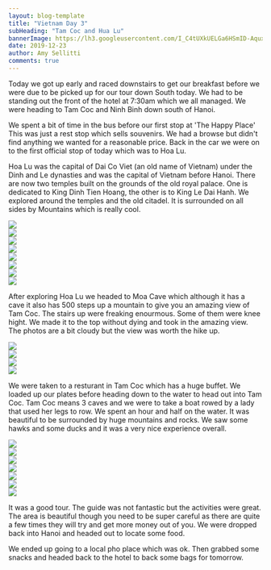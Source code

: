 ```yaml
---
layout: blog-template
title: "Vietnam Day 3"
subHeading: "Tam Coc and Hua Lu"
bannerImage: https://lh3.googleusercontent.com/I_C4tUXkUELGa6HSmID-AquxvDHg5zIWzOc6KF4LRmSAO_kVK25zW9TRMKRlZeUyrhEhjcf3FZ5uWd7mx9AnyjpX4acFTosFz1ConfPuAGxtCZHaeE3UOWvp6HTc6Rn35pkcVpIDq2JZ73HqALz28OKlBfjrdMA-DH38Ov6fiH-meuLstsldel-2JZTLR3jSWTB_iBoy0glZMxxUZi98vM3DRlwNKG78bGlHURdDjxyJBb3TOP2uQPA-Zw1kqOPGx_gTqFKsJq8IAo4PiYOXiMDohZwZKtyNCEuuQxWVeIC1bfmS0lNB3Hmjni-JoIkku5HkiE5cbge7-hgOCDFIIY2QNV4wOl_XBwdXRIFuFAlOKMqfRnDgSpViBFb7nifNkbKDyaui7Rymj5Q3yRX7xYJr2sp2h0qLQg5l_5hDAHeybo0FjiFDBg6JQwU8n9ap9TmjEiQKBfDJoTIb3vk3eVNg3CKg-LdeSnykBtEZs8zmqwwpZTmuEV90uAZzUXYyUC5vL_IIy9Y2IPjcAF3lBZTYHTDs05VBiWVMnGSsFuLu6mAMO1qX9ToPhQ5izrYpWkaeJv3LrpxjOCff0uMFj8HUUHEdpPIVkggSMTZ74yPH_qM85ZLi417-8aNZ9Gi_XVPwtAXu0A_6H-NXorehgItuUs-Ne5DBeCm8Dh3MjrVevjWY4TIQR5QY_Hd9HRmiALhtdZI93fHy6TUdg5BatT6nOD59H0pDv37TXh5Hwgf-_8lDfQ=w960-h720-no
date: 2019-12-23
author: Amy Sellitti
comments: true
---
```


Today we got up early and raced downstairs to get our breakfast before we were due to be picked up for our tour down South today. We had to be standing out the front of the hotel at 7:30am which we all managed.  We were heading to Tam Coc and Ninh Binh down south of Hanoi. 

We spent a bit of time in the bus before our first stop at 'The Happy Place' This was just a rest stop which sells souvenirs. We had a browse but didn't find anything we wanted for a reasonable price.  Back in the car we were on to the first official stop of today which was to Hoa Lu.

Hoa Lu was the capital of Dai Co Viet (an old name of Vietnam) under the Dinh and Le dynasties and was the capital of Vietnam before Hanoi. There are now two temples built on the grounds of the old royal palace. One is dedicated to King Dinh Tien Hoang, the other is to King Le Dai Hanh. We explored around the temples and the old citadel. It is surrounded on all sides by Mountains which is really cool.

<div class="center-image"><img src="https://lh3.googleusercontent.com/oN2IEYVhwj71CNF3qkwvrkwqG7SlsTaXWmqI5zm-7dWpN8SrR4PgkVmW2lR6re1__OTSMaEBXehoNvakuMgpJaV4TZXT-YKUGF0Jdi5EPZVGM-njACd1xPnqO7z6YbFH416i1uBQEykHyk7NBeBxpJhpMY_6UHSxIETmyt7FhnHJGI9mkpsgXMvzhRd3oYMKz5wRKrN4wF6rdZOKSd-QYgiTrCNyLzG4oJ96us9oTroHzOeFvfOgP98ZdOJTtB9M4K4tre8fyVNLz0bMEggbUFgulF9zqo3wsC9dDYWuYeHqgROfGkAr9TS2qYhCKjILEHL4WKP14KPjziK_SoXSynZlHkehIddvnv-CvAwftebM8ryiPNulTVn8ShxR7h446qsDMMqHFilM109WbF9eVn8seg8GxgETzXCEYg5xuNFYObVeigOoj_MbWiJRVtyaRU7LSEBE7Awzh_mEKnbEsdDiOl_l9MuC8aAV5ixONk5rSKvjMOwRQuuix9XK-8SP6hKfmV6F9FZve1w56eI3kaD7axv3-g8IjiETqMe7NKAucfWiY3M6KvnVh1wfEMIHvR8CY5oT2WWdKW0qP-uhqKg6DZDoLicqTkhmNwNQUnXE-u24Qd0XawgHe100OfljbLJTk-GFJbG87ng0Grxi_wFiqkEWR2QwVA899kzu0nJp3dX2Sjp9ntxb9ZcnIJsyhss73UK3A6hNOrEXbPctCQpluyYRz3lK3DFI91Vb30xAFbaAxw=w961-h641-no" /></div>
<div class="center-image"><img src="https://lh3.googleusercontent.com/zORf_AmGcyzWIOFH76hnLXuRGD7PZFoeROyEsajy-krXpjnHPBMxAGTf8Uh3HNfyHQl7QWtn9IZucxPBB_KFstkQesPsa8h2H0RY867jhUzbOp-0G_xjnKQzd8FDKhd3GjNZg9OHWDqSIqpGuoNuRlcp9Q87JRe6Mi_TU-aU6pqrx3bA_lG04m6yjH23Z5u6Ei-LO6PKJRi0CiDB8HpVEI8ZcyR8iSU-1k0H7uLsvtt_fISebJjl8is38PIJY4wVVcBRJvaWV1Rli_tDr7yjA0FgdTePMFFox9Ah9j1oWNiOePWKYQCqoZ6vaJZHs9XqaDph_EnIfBkDyIX2XGulXw9giXcsmyvaLqty9tJdLofSpXPzNBNLzowqajgiIIHt08XDlmydwzlZsc4dJZzxmUUrmRWJIVT1s8CP8oVGqsoDyR55ruPO2h71pBzN9_flB_adxkPOtXPlC8mvP8wo9210PK1A6tC17zj74Qad4erGK7dddYzme6wB0I080TEcDCsbB00y4dLuKQY0O-eG4kqqZrKYOSv9lPKl_8hdavVC8PrNsA8mrulaeK5kBaE37fKKN8Y_Az-zmogoalKzZFOZ6pw55nRST3UuzAMBUMpbLRV6miw1rI9_8t8dGtsZbI-5fDVP9yQlwknvge7xvcep_rselIkDZZgSXHub7DZX_Vg_l349DO_BsiYF5y9SA2AY0Wv6m3CHKU9oyycuQR4jYN4KIO8wpukfcOmaVFu7-9FXRw=w960-h640-no" /></div>
<div class="center-image"><img src="https://lh3.googleusercontent.com/9I_U3ebiSDSOqXM41r0qYlOyU-PxDgF_mEdpmI-QV-_FWBus-ZMms2XXjTw2Yd9zk03tCPRO9pA9b9Q6Ri4QZdk0HcaxvACOA2hR6dKVwBNGUv5Gt7oeZBoUKY09lWEz1Ueza936Ek5i28fLkHSP6H2yumh4EqYh7ZUV6w99DkinWeCn8zGMDDnlIkg1FwFUMgko1QeJHjrUvKL4RBW78EroDT5QGb_T65S9QIAz9vaNLS83r6IWRdh8QZlGmmkafGBtVV4R9mD7y_ChKIOCsUX9NoCgsECy0ey8VQ6kUm5C8JVW5qhjU9iAujtO6vMe3CuZNBMMRfL1C70uiwN79Cmj2KHGh7ui0gRqS99RCj2a-yltSuwe2evQFEYA0aJEb_kjBG2Ku1WYEKLYWC2mtuRZnVruHyAQONpsXM2zcG3AASswI0fkG64-GpVSQqt9L6xSJaHeSpwwX84UQ9FZGGaknjHdV86ORhXxSUqaCSc8PX_5uoCHg3pZum6TdgOf9AgvRqZzWYrB0gjNSqArm8YmEhj1o5FyOmBN32IjFJ8Oc2hoW26ZLZ5vO7c6hHqE-QPVmW2U136KL6x2JIFen7gRTyrISSK17dYC4E6Rmj_tm_PqtRW6iUmY9mCoEVrHs742bNc0hRAFZZPKUnXcKsv9AQ_HbvxXG7oXaCTPcby5J1_Wv7X86PwEJo9SEQLnymyrCpvyjOualAHndQYNnbXiq3Pz06zHpkoRLIfjFEs2EnOx9Q=w960-h640-no" /></div>
<div class="center-image"><img src="https://lh3.googleusercontent.com/zaJftDCVyhmQrZ9PmNrDdYHav4lTKMP8rZeXBIglDtcEWjvmkc7VMlgi1K2mGT2uojDyQrC3xajvLkvUVSx7oFasSj_zJRSn_1gdFUzOKKgu3HoSZRV0wgqImFEuuPSGjFYNv6VkvwtEvwiywUJYXOaZfOJO-fCkY298sXTIYwX5i7Ww4WrrEjb0bXby28PHCwZuRD_OJOXPmBZCeNOGYC7u5RMq1qasMO-jQ0itAVnpOiPeXFUElOw-Enl1tDbsVq_PV25qCyTobCGVd-zNp3W31Jz20hbP6yuhnOB62h0XXUEDjvCrXqZr4uDIUsph2NPZ0zJodTs38jjVduKQlO_141k6UKFjYUzdrG33Rnc8jLvz451w_yrSbp8nagwqpyMnrYS71j2uvgCv3S3k7LPDCHJocTnHvlMeALu-yGR8v-4vOIg5obQPihISruL8CU7WjxdMrpkyVa0VjBqMs7PVFQKkYvkUv28AQoJUZiY2o6O-8x2C6ttwI9RUR2TEuhJeNBPCA1Gn6iKID0p-uWZ2UISuj1mInrYkTf3dyelgiJ9aAPChQJzFcXk33XQPY4DRNxFIgqgfLbs6K80gI7xJNzy9-T7EemLw_MC_PMWLgkx7ZoB1zSC72Ln9w-PARUUfB3wJoqhC-fZxnIalHyMwUMozLGBe81bRc5mZNNLc0V9fthTNxn6FRaIY5cnYHUl6kkcIo6WmrILQohsKU-R1MspDzGR5m61cfdRPpCLwIMXaCA=w536-h804-no" /></div>
<div class="center-image"><img src="https://lh3.googleusercontent.com/8_FRzGdzY4OazUog-XX_zNQxj_GQaqZXzHd8clJ83oGZCJ6LcvWwsyBswYnhOgIqqIEGWE8r__fdLPhnC4yGCy76zVQXCzMH8O3C7VWTcrBRgppVXIebo01mKuEr8ADieqfgfd_I7-rXugXjIzedrZqTw7XDuuLsxhxFMoh-PhLNA_WduHRXIICuo1LBwIoX-MiPL3ay7f-SFNXmjgvSp5A1UsPzEjjt8TRr3lv_pctrEoB7688CchCqdQQNW3vQhTBKZz2Hj2gzlrFy8CYi28W-VIY0uJDGKqMDd5sFc9hdcty_2qFLiH34PpdglKZ2Gc8ZfBaFRoEjKVEUfd2pKbGKPZsBgZWxEY_NyBsmsxJnZSM-8WQvXRh-BQBTWX0QmRVshIREhHBlakvmDaFYjR4mS217o74lcB0eLDTsUbOO-FU4LkYJQoVSABg8Oce92uW2Jyl1i2Iua23iji2rKl2kvb8zht87CJIGP-iGyxgzsCg_rm7i-SSLR3mFsfgcYrvYf15Gd2Z6Lk2P26fDZkmfDxLZDtQoPvKY3Unjau-ARfWbm3bVuHc4RMHC4SlqKq-e_e3sFeNiJ6kLMHXMSdPiXDxL_5dBE9ILd2nTWuhPDHVabZjz-R7GZxR1dLqlH41t--tGzz0P10hizr_9ZDotv8XGOU8U_a9epTUYXRMV4KRXmdG8Fum4HWj8hRYwVnnEWhTBH3FUHe8_i5EcVAGQpzS9rDDw625biAoK7tBaTrHCUw=w536-h804-no" /></div>
<div class="center-image"><img src="https://lh3.googleusercontent.com/n9RIzy7I12YscjHr0CY2VMNj-4RRBwyf7RfMd7iU9CSi7yKjGoWZ8iHPvVdj2sQJnihHMeFkwo0a-c5vZh7bV-3HxlZ1ZmJAoPmWdo8zjHQdQOuNgKM8vo-FJAjkb-VsVOmPGIIB520N40CJUmcQsfFAB-sEvxaSYkkJZgjc2rDVXkksyYNhUjhss4JMaWO6P5FUcDjJ12UxoWcNUL08ax8GlBhpN981FVOHr5eklId4U5vbfP5Nx6Wf39JPaP-jm8LidnXR7yNsG9md8VE-UBWIXYz_DdH94klyYB9SsI7hNUgcg5LDsQcag8D-ugWdhbGlc1zggvLnqCsX2fAFIaUPPhetEnMM2yEzpCkgdk2N6lhhv1LZBGHIg3oxCLOyJvtYXSilIczkt--dU0zXSE-4EEBtIDNzrI1sMGcufK_rGDkePu8DTLcUQ1LP8QiW2r0II-i7BNqit_-b8-o58O4-dIjMwYKBRvdO8Zr9hF0fyVtqniDAnC1q4_e-ApAyJ-gFHredpTLr5rum29PaqK0Imkivss8WPPhqIKaaywajWtAVpeDh-pQbShMolrMiraOYGgSdJ9upHmKhnPizcvIGVy6BTkL9a6Eh0ZH4Xq4qYLBPf_pzL_PyIWY0vrli0QHSNBWy4yigv0rwWyE-Jr2SBe9u9alMoP2CvFy9Y_0QO9nTc3Po0QJNPm1_-xZ5jBaULwWJtFLJlNNQd_-4rHiXVTGJ6WrN9ezqDGVbhhiz5cCFGw=w960-h640-no" /></div>
<div class="center-image"><img src="https://lh3.googleusercontent.com/_SByfIjUOK6GF61j_-fSYDKJ4RyS22Id7dAPrCvGVbf2LFBFlsVVZpK_iw968hrvdyaqyi39lnUekEqTmQunOP-zJ5os3o9cPVsR6uh4gV16eGUfKyixAWFg_9VxJVBrcVE2A0l2mGs2XpCOSXLgLaaSXWxUrBOnXJ7_ZVaxMFEPSzawluW4hHjy49eIg1qiSyAPuJs-3r78b4kefPk90UjzecteFf4Yf4VcX4GvJP6D35ReS68xy-02-2HqDsU-DIBCYr97E8Yh9NXIBE4sqrcfYvCW2G3ZxzelewdajNpV175jcgqLkdh9Om5JW-sKU_tHbUUDdaqclsbjk0NzZphZtI6Qvmq5pt4Y89uJsUct-ilK-Llrh2Vfpuph6iV_RnfQwG14HhbEPswFhy1MSF9ah9j7bRtFtNPj4uZP0t65hL4BI6FBkHEG6Ih-O9ETTf6R1cknYKt6MkNO2sZTqvaYylaWy4lB_CjyzswA1oGLy_G7y3FgNvuN-m6SrMdCKI6HqJNsRbR24yEmTlv91RjSAxNeMXbVKJZ-Rmj5wz_J864zu6BQCjzsDs6AmclhIux269SctSf5y3bi9Y7J9S9YLRCL--z9ieyPbK6ZzoX8ARpkeg5HjMsgNzX7a77fcST9EWwnrMxLfEFTrXbPLIa9Tejfwh8xfcbIy8XBdtJudc4f9RpwMd1CTV87YAxM2NjG60KRsRoymHiLET97jI7Bpg6h6z6IgJKk3UUNRrpIfeDgAw=w454-h303-no" /></div>
<div class="center-image"><img src="https://lh3.googleusercontent.com/ZFp6BJQSHRuxS4RPdPjN4lcP7EVf6nsEGDctH2D_wiXqlXVbYYPQSS4azMfDNNETYm4NMhVpJI12StIcKahrAosb-ejxeg606cS5x7UUrC_9fgRF363Mg23xNfTRxHLrc6JMWEMcdwd_LGk_shPK0GRUUGTQIIEdyyoM1pg8wyLZ9s4tLlTZS9Y3LWp2flO8yvMhtEnf1gV2npfp9wosxRyLcLPrY4lzLIMgNRSn4EmwJSywUGsrihFQLbkKLbCKyrEfpdVogAOxagDRcI1albX9GR8Skux2YDmbkh7xUhLII4aK4V4dy5y0ltAbIwMd5mBnhW9Uh99m2VPwrQlNhWEbmBZ0bCUkgX7WD9dqLkOsgIC0Ec9FTVfRObL2DUIqAy3wvBoXzeEzaJFzk4Kubi1LY7Xvoknji4SDkMi-9H7u0aUi0qmOt5WQyJESUUXIeTzucJo5lCLITic_sFaDvfP_8aPydVY0VzoZLy6M4j1WtjEySS5bHnfK4P5I3XsvKuuuFfeJ0bQV3BDMdoDJXAa_BXe_wagygD2nojThWX6IGJ9LRu0FxKiK4uSYpftzpgFSaq4SyoNovOr8YCcblyMvl9ivJzkUjGZZB78goUEs1FGq3pGXbEjz2bpeu9EDob5IEe0vHFPO5NObAXjByeGFbuoMRdfPAThvgsAIbeW80mIBnjrwwtFW5AZlAYb0IDSVJwNqRX4RTnj3TbJvwhfTJKbuUwh5JWF6q2WXiWM3cW60xA=w960-h640-no" /></div>

After exploring Hoa Lu we headed to Moa Cave which although it has a cave it also has 500 steps up a mountain to give you an amazing view of Tam Coc. The stairs up were freaking enourmous. Some of them were knee hight. We made it to the top without dying and took in the amazing view. The photos are a bit cloudy but the view was worth the hike up. 
<div class="center-image"><img src="https://lh3.googleusercontent.com/MBLsqpCRpG9U8b86Bk1eKs2OU7A7EjzJjm9vqvxt8uaWmQ58mmfsRtAyRqRZSjLmomSyGdokqYscu0djGh8raPSWwn_85kCOqhLeYGTcAqz-fxQNarwehSZKowcGpCHgtksonHmW1QWN7yeohlGW80PhOYZ7e4Tqzlb-PNrQChVA_jjyEo7ZKRCPbmd16bUvLXo83djoOVVNduun9fmL7WX-nXfP_oi9BBPIh046AOwar4P_30nE7kh30PqsS01QHn3Y_YoKxSpMaL8lMxO-cgRmfcaDbS7RZOt29EvG25VHAfZhBxZWMCNV3pIomRahoWDjc7iuWi5byP82g6Wip-n7drqS1JMa1ueKsiB_hy1UTrW_jyZ-9W1PkYOqZG4SwdhExbT1ovaqpVB6AccwSxWwXusU9SKIjUcFUCoNzM270jPClBrk3sJFxU7Zk8WMqit2G48bddN0m5zA8mJvSF4tZB4WbO37tI3jWYTc5wqhxy4IGM6vigpmiuAvCAYjtiHZW5fcExv4iycaq72G2fAY0NZ81LqMmXlGpqGgoc2kSeAHq1JFcjmsqnQzJmOVNl5DppQO2qESdQWiGxEa3FX4-LFErg3kG03xLg3NG07Bol3lKhzcbMgjfJSzrTrF71zIoYSh_GBi0EsKUJwrykZkT0x0Q46gJLby8ZP06MEfqYuJebgf_K2lrC9mFPktU7MF8xgWxdAfttuWvhvFLayqQzbaH2M63Cu7koFpQegkIhBFBg=w536-h804-no" /></div>
<div class="center-image"><img src="https://lh3.googleusercontent.com/Q_LPvIvWlX_dIFIQHc6TxskzFW_KwMcpuwJSlOWm1jG6Gt-UlIr9nlIH_84RpNa3hw0dGQEipFbclZ1MmeWaW-datgVz2Pp_bTD9BIZAnqjJsJJwxIBFqY2eazqDUe98hrjND61WA7JR7Fc_SiLUQv17483il0ymh2R3PJ3bmH8y_D0wnGcc1kKQrDEK2_DuiiJ7ZHH2zslPvR6mof2U0ANwmbllcx6bbzNVGq_PnFi9fhv2fErZdSCI6be9dd3vD2FylqCOH0Y1Px8ZlHfjBEkYt2uc1EXH5IEg01bftWL7awKUCwPbfU4m80DdsjK4R-nwuaUS-PmJqoWQ3y7TSaLa0ZLSQr2TmGe_dEbVqbqMCBeCAn3XROVfPnCmTKEPhuPajpysepPyZivvI9tl281Y1MfcHaZCHa9XM3cPnNaLQxvzoQuNEBcj3mJX1iddUcD1dlObZxEHPT7ubRfYI4w_Ey7ksWl1lWh9cMkmUKLRYUnuRpXrg27AXSq6TGvyRNOTjXv81rFqmxQ0hcOtNddnGFHmhgJLJUIw74lp4U9qhlvkuxELYidvYVwnU1EzI3KVbYxnJ-XkoUMECZFPfIlFZacJ_HwDQkOFV1z4tTCe245iGgwfBqhGcIFJwEdtE7zvTluc55Mx7iNVUYQru0Bq0YaS4NISiL961CsxJ93qPxZ7DfEFK6fBwifVQdHu1RmA9T6UCSvN5g4cBU1uD2rvyBsYbF6K4qv6ny5M1f07N0PKnw=w960-h720-no" /></div>
<div class="center-image"><img src="https://lh3.googleusercontent.com/FxLcHo6TCfF3QJKKVoCgeCSq1GzyXsctjr3OvR0e-gvOMEhlHrNrLXxWx-jGcoGAhNDF5ziCc05cB7XL3Ryo13oPoWpP7nyCuYpi0WLDy0ouJo70UjRsNMiIwyiBdntaPG908MscrqYgL8GO1wcA1THs4wSr6ZN4Nm_BqZUfZEU9ImDgZ-JYuZOcgOf5AiXca9M2ZhuQDyZC1qfSUP_RwiCuBAVBbwoGrLnuDmeolrKzrGJUGXxnmF8rYQf8k5grswljIxgcdaa_s4GhKr3LY3X5AVR8MIlnDuLLZ4ZoRT3oWjEaO0f_25ciYwUIjDc2FneaGBgbixjnXo1oS2r3mYWlMnyxG8j8PYSq5MNhCjCTLJD-t-MuwbuBwJu2MrxuaWtsIHEiiCIsEZCfYTGb6dyjtmM6R4tRRoonU4pLdzrnKO6QsT6QUTdny-MPoRDa4IW3ynNrxoIj2OzZSFYlxRUTfRT_HY7B4dBmzBVuulNk9LwVTkiK0zuiCHElGjjgELY0TwdXkOd1gkG3RRGKZdRO4Q2xEjo20y6kV8D_9FqohftfqCNipR9b3e9o2VfZuFVRSssiK2fIqgmlnX3CP2NfMci-ebBIMIZ3Dncm18nPXRe6pqTVbilmEXcsCEUkmMuOU7FCu8vRDAC4gRe-yhRFMK6g1iGwhlr-KhIi-pKfslOEXAlDnoVJWlRMMXCNe7jhVFPJQ89Qd5vu1tl6_9qtFBeDYUjusVGpnbCrsbPLiNSHRQ=w960-h640-no" /></div>
<div class="center-image"><img src="https://lh3.googleusercontent.com/duLAwj1laqi7_TngXp9TOnYgQN0Ffx8MjV9fknN64Kza0ycxqoN-Ye58NWymC9HKKT7YxYCoRoQiMcIFkBoY1QPwolGSbzDaHs_pAC9Mv-xIAt25Pl-8zjUjuWH2rjIOa0LwvR1JJldOkVcMj6rPUNhJQiz5pqxhIWViPUmAT0F6nGXU8HqAd0Ep8LIVs_cDgyjdhU3cosLrpSBmzG83ttqhWzYBEuNUmzhfpv0ZZaRrKr4mwE2hWoUevpxllvYXHWlUYZoXwj2Ilpr5IpC7s-GuFTDI5k6pWivGo2rStceUl67XU5GTR48OkEWpYSkKX2XsUzv9WY88j9xkcboXcKuESYJqXuM-8kGPjTYRXCSRbYHC_QpR6jk-jnjwrMdSRvFgOn8VWNWbpZoL5_0KqqlNiSt7y5hgNXoDi9LaTdxA8yhMy_x_LcSFUiyAmz497wmZqjEQrnNAXcFLHQtYZ-LJktHDpyHcNux_pycAOhQsHNLgG6uTBUk9l_xCxaF5xyQQp8kFCTWXY1bVrEF7oNzufJuSWY9gC685_ZAdJhDCUfl9SZIhCli-IAwYpwicQeAwe3mRheXxOL6Nx3lKWGjvg-DWsl-opb5Yvy_xRh-MGgXUaf0Y76-9384fH5_LGee89PLEarZKK07ET5ye0eF8D7fc-9loPdupcQIHrnbjPTPyP-KwCW2CAgPvFAY7jqXccFp0H-RBKWPMU1ckdqiAtiLFGCkat8__f_XevSMboM8Y_Q=w960-h640-no" /></div>

We were taken to a resturant in Tam Coc which has a huge buffet. We loaded up our plates before heading down to the water to head out into Tam Coc. Tam Coc means 3 caves and we were to take a boat rowed by a lady that used her legs to row. We spent an hour and half on the water. It was beautiful to be surrounded by huge mountains and rocks. We saw some hawks and some ducks and it was a very nice experience overall. 

<div class="center-image"><img src="https://lh3.googleusercontent.com/D-WXzxCAubHeHB443v7LK5zeTfDY60kPil2a366cq2u72inWVAlNfAUimmFxH3VwXjblkj-AVTYWAO7lWOqZADeFM-3rZHtAFbTb6yUgiRUq7AHl8tt-GZdUR5yWj0ikibA-zvXR5Iy-hNEoI8uHgVIaMhOz_FLUrA3P6P9L0agO9fYbKnYYsfg6_n1YRr7WjY9SNEndJv4uYfA8zCs4h2zr23io7IdNM_Yuit0NVg71PpdohdN6EOOpXz6Jx12kpnGPTKFGVRvst6dbnvdL_Zu5_C0VLtpBs-k4ED3aRCShj4UK9QECgLXnLzS8qfpPchHo-D9RVKVvToiO391WXYxWLyMmfSUvK8s7c-3Dk86JIG5kGzolLRcpli3e9XJ7O4W31KGoIg2QwTUmsw3enW8dL-PWsho4SFUcg8gZnwLofF-szjYGSLN5sW_NT1k5Ll5RuiVjgV4bjfCSNe_b_vHzPuKFw4AyfDqacXn2Y4D9qfMZY1uCD-1a4U3iGQwCYJucivjteDp0cX9aWWQMUu1Ag0V_yAtuietL0hDVEuy7_5cuzSgchw8gezTs1vNSbxEnrXpCLXQoLL--wfUyc8rSJWKttdpEb0SvD8EQtpDDRO1JvXNyzbrrn1RXufF-k_OMW1kHPbRtqoU3Y7n12F12xQH-hgls6MCwCOHWGSHH7PmMd5WbboYMZk1A0lLtT_S82DAH0Eh_vBwxWlKpC6ZKpgXxJvvAv-Gkfz63-6TcfvzJXg=w960-h720-no" /></div>
<div class="center-image"><img src="https://lh3.googleusercontent.com/J_0tRlCfh57lQ1NqvLm-WGP3yrHY6Fx3t_GIEAnbRZBSuwdL2fgY7uDa6lrbhGgv_0gF622vin6IQFG75kL1ORBCggxBE61V1CXLfW-VzJMPMalAy32QOSSoK1jt6MA6WUqBQLXpN-c400NER9rJ9SyY1R3Y1Wpqt6KIjObzVEv6sMSUATvVH2InzcCt41yLlzr6o5pH4KdbI5WGCBAhi7vEbRDmQvCNmO9XkQpCrssEHgsPKm1WnMf3SN4KbPqAeA5DZzlj49X67ooirTawKkvZeCcmMLBqzBRDw-WldIcbeqkwk5Xc_PAJkyBIagUrjJ7cT0BtbnQzGESDqcijR1Sar32oBRYQ_hc7QCKaj1dOOReaRfOtGib-Zt-fmRHUdHD921w1jbAmxYy1gmsUWH2t6wHyHz8yzfUrb6P33eB76bJaxzuWwS2WUhYmUNbAdjazrd3cKCLbh0E6Dl1J3wlVEPIU0UwT3QFwfumlngmrQmMTs5_BOTIRaMEJTBzJflFAjs4PSCr2tF_7UgtKSOYgeKy7x8STBP4jthgePyHY6bmoYYLprC9iKcCEgYi4A2SGLnrj-KBeNO5_CFoFn5lIVJmreS9iNS7rjdhfJI_ZxgzK8gZOUb8fFBiE3Uw4_131Uu6CJQ9N9HHk0EhQx9ZYhxIhToie4XKWlCRYcQidG-TEuZeioSKE4lFmNGwbICj0BPDCPwByUemeiFqF9j3qJc7eTQZnzJaL-qmSF6FEqjRgag=w960-h720-no" /></div>
<div class="center-image"><img src="https://lh3.googleusercontent.com/_nOSN7b739dqcb4I_5o_OKCjoPrOihEWNm6RSm7X_3Yy9aLS5OY6DLYQL9D9D6HlHUThZJrxQIUIdx3xLe1dFGwkaPF7-WDa0I2nfdeoNeykYCZ-GsdUifyyZFWUbF7V34mVL2KDwTuwM1RVoqu32xGDBenTQexYWtMtcHxLHyujJ12hwR7EA1SunUYVDFgurSir1zsK_dgWaFoaKyVIp5zJCp19XRvMGI2KppxWFHvHReiAu5WyJzKhwQ63_oQ4HxqzUJ9uyyv4VF11vsG1Ffj624K-K611Q65it7lyL20wxH9ZYCVL7Ipn73jPlqy0V508c4RAiCocvmWQAUXfADIVf4HWIs2AJdbYfNKE9ZCfA3ueDLoPzklBJPxE36crbbBA1ZNCGkDwGipif1ltkF_WEW-ng8xRyVl57x1kxiXe4GkE3Q53MptdYj_Ni-fBzwummAgSnlGVOV_HwW4yXfoiaWBnuLVLwCRvSS3GzDjXw5eOpsZ9g0sBskA5Ut-bin3Upub-9j3OcYc-LO-5zC1VYi82ayONAErIIqSQwk7zPntW-hwaWPdMXbUNFzhXWlJ1sJrZ968d6SF4mITjX5smBtvxCm1OgmffipASPtlPUBap4c7_lFWbIS1t5086t8Az8pcDTxRuGIRY0WrdTwMHZ5nVRpN_9UR5FccfypukXEK9oJuw6FdsDneATK4Uvp9sj8HKRgL_z52axYQC-fMELd4X5be_rNp_0ORAb31HiiU5Fg=w960-h640-no" /></div>
<div class="center-image"><img src="https://lh3.googleusercontent.com/55ecaifJ0jeldSqSPbY_LpDULxeTA-_EDmdU0KBOgOtrEYCDrU_sCnDKuwN_v_tAuyIHqOp78yq0NWAmw0aYYdUEo3WUzHalomoOdbWo2fHayuzUYnINFU4dpkZIEDaeq9-udpZfgfcREuVxrtmMRMtSLqUaluOu-RrRrKgVzaafEKAcHjMJz8qbzae3QMc4VYwDC6EUdPGHovleprKExlVvZIwj49I_Ea6FIfOptQk96lo7REe6sgQ8gkwUWeC-oDuMR6QTC62mpqgYi7WGXVdR1MfURsXzGpscIy01KDPCYiMTW2YGp58iAAjS_lClue5o3OPP4xf662bxS50qBGppK4DLOMC56GuGz1e3ptBqeajH8kLvlzNfXdEk4a4B20VYo4kZs1vxtPPzt5HEbGd_BFZSZP2LcMP2h03COfEnC-srEFYa6B3PRCf_JNPCq6kKyJpFM0n7Pq4QVKicR7Vw8T4RiIFN9O134SVTYa1d0a7Bnq0yYdW3tTibEz4SYPh8FpcsuCxRJuoisK87p7WlaYHUsrkuox_wa01s8wVbUK_K88mnrMT46M2VL6zWO6dEXNSGpUF-4mPahTNavUvAUfkyWExspXijivLNB4nxo9aZa8IhNwqUld5RUTHAEaLzWLclke3djrCt-fyacr6dKfT2bBSFsKy31em0g9APGY5_2S-Hd4sphstAGaCxblhLKGOMZHdFqVUs55PnLcg_hfSBKBDIZy5CkqoP---LCvXnzw=w960-h720-no" /></div>
<div class="center-image"><img src="https://lh3.googleusercontent.com/t0a3xAJsn0eeQwj5o4nlExKbpTuMpam2_xI5NrRw8ONBkA2raHHEBC5DFhYTmMi_KvIld78f9685rkD0R1XVYxOt00IQmm01uWekIhMBKUgr2YTGNeDHYdAEtKklAWicwU9Vzf0AgpTXlLijQQOmfyfAQpYRUMyZCX5xzUQwzy_3CYFEEhUBu3Cil8m4YshQVpmY4R76HFY5QmYoRRp02sfg475q-kGtVSriy1j8HgbZxZaO4m4_VoVO1yRcWYdmt0hXH4IL_1YqTZeGvl5ZVPqT-A0Cx9ysh92CLeGSniv1jmfBmGkb8Ot9XdEJqPgWDSQ8tesoWHP0LgQ9r91-gu3QbrCmeZ9D2AIA0CvzWIrRnnmZhJSYKli728xRk_8fieuB-GoM1OUo54P966UYQv_o5UijCHhrU5lv1BjzkTrO-9wqhEH0oOnIRtZzo4z45rDB9YHdcRomjXgxvoVcLADpXUPXFpZ4ubbgRJ-ldnSn0NYfefHH021Ff-N2rk5deeipNbYWOvmPysJ2DW2cy7hSGYybzH6HpzezhxcR9ApdheeO_xcHt38uNvB8Fh7DvgWc0sbx9akuvgJ8UZkQSWwlZ9kbXFS6W__ozDRhzGCfk7f4MOeQJUdDayAXnQH2BB_D2TTeXDnPitlLu5Q33pyd_iTPFkHq1MjQJ_JrzggTq-NxdUG22bvZ8wHx3hjww3uj9AkVey5otw-nkYywwt0dlwZS-D9tuZQmEewYc678QrZV1Q=w603-h804-no" /></div>
<div class="center-image"><img src="https://lh3.googleusercontent.com/-q0mutrgIuhal1VZYq23KS4dDnvDwyQsbpln4IrWIWrEJjXs0R3i6eejyvhxryhqM44OHzkAI5HlplJOOjbthYpRMj2dzLAmo_ZE3F2ZsL7FYvui_sV9KqBbuETaLqRta1OAF8PQ7PmGQc96T9Ka2eaMyDKaWOx_5iN7TVdr6f4GtrQiPAN0xWwczIa86orQL6XanzP02btEC3v6jQiN_svrbW50jKrbr_sFSNmYIVmLK7L0jGGpIVFRD1p0b1AnHeJ2pUjfs1Va17GpoNgDOvELus5ERfsmozl7CM6abDHdQaaTsGrpdCON1oXSrq-jr1dn7g6oT_Erp3hJIbxBLDqe62TsH_4YTyuZn4bxKZaAUAIzHJCAYxTUT2RqXz4XUoZcoG8fgWQ4WhNmmFE1_AUIOB58zUSjkiP0aDGivIEu2_Usz6B5iFapgrVWa4cWF3ihplXW5Xh0r5_rPp0eK-DexYGJZB-C_g1AEdrnZgRUwr9DOooslXcpdYijLLgBaRNuMIuAnkjgoU8cpaZDOuZixkfmpewbKIbyOFXrSjo2-Nw8TDgE3nMLpPUnv4Iv50fxPfJRI4rj8Mo8-Yz6AeqSOn88t-rKQbHFvg-edB04VdXiK2EmqBYHXI1il8WVbJh_tSDpq9WTgGeNcIyWMDOsZa2NuT_98PHUCc9_ABHiHLQRjriNen8IawrP6gWi_TopsMrgl4sdSpiKL2Oau5ojUhG22Tt020yf1Rpbm4yNLN_bPg=w960-h640-no" /></div>
<div class="center-image"><img src="https://lh3.googleusercontent.com/LZSN1A1sBBCrJG66kCN2lrOUC529ScCBSB8_Buixab8vXI-AePUdDL4q1Gzg1rN9tAafh2NtY0vbLy-iFhC6Uzl2GJyCkneYIsXsCCoMUM7C8CbVYl6rOtuuYGh6XSb8arr6g57_6v6p9_iDu__mRthR2b4cyZXJ685x7xpOGwOhgORUGfLNgMhNgLoeeA2MlQQJy0qQtI2GLVk_X_6MDtfiT96A0p-pg2I3xVn2y5cJzh9vAEAwlt7PQYjk37_qhdSOZ66PPsO0dcJcWINkwgknpFkGxk8cXRYGcV7Tx5hzzs0ay27h1HlS1UjLxgkcqnC8IO5VfMws713NIwyvMhCaEMZUsDy1HOTTV2VSCPEz-VNHcvHCuIeG5_m_UpzdkGuwjbdIyrTYlv02SIyxfA70VD16I3CE7Cwh8JZu6-9KRhM8Hele0BeYp0kCkpyPXBTF-4gntqBxMa22Z9SEWQOBK6qqKqRzMcFMwI2vYoSAg9-8ORk5y16s06eON-Jzh917aQm4LVTFydExMPxXZTmdhJ67Y0uln0Y820R2GIt-AVcJoZhZHBWP_pzN0gaDWvFkjty9Aahi417BsvrVjWkoiUO3tl6AByrBcMzC7a_M8m4GF6oRNX3zty1iPaX5uMLJL-YEGnlmffGL-B1tbb4c2CosI07o7ULHBU1gigLclAXiljPGXFBerbszg6Irf062OVfAQE3VwrrvQtcJvfnRuliXW9NsTLYNAluRygKVDijv0A=w603-h804-no" /></div>

It was a good tour. The guide was not fantastic but the activities were great. The area is beautiful though you need to be super careful as there are quite a few times they will try and get more money out of you. We were dropped back into Hanoi and headed out to locate some food. 

We ended up going to a local pho place which was ok. Then grabbed some snacks and headed back to the hotel to back some bags for tomorrow. 
